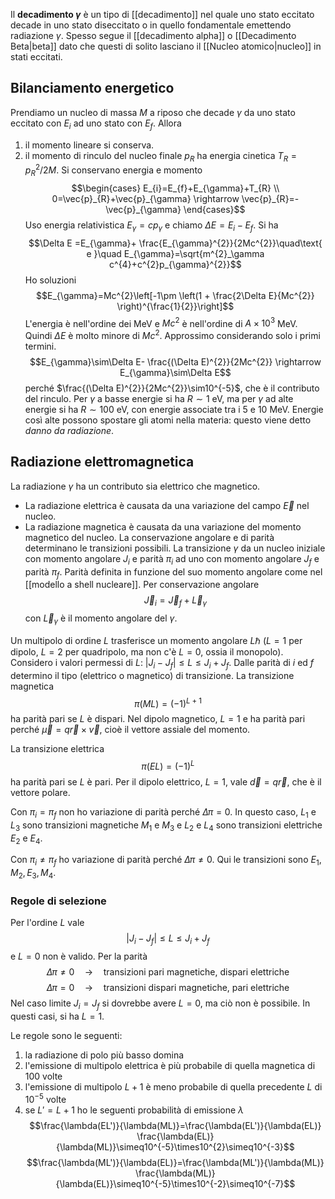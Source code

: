 Il **decadimento $\gamma$** è un tipo di [[decadimento]] nel quale uno stato eccitato decade in uno stato diseccitato o in quello fondamentale emettendo radiazione $\gamma$. Spesso segue il [[decadimento alpha]] o [[Decadimento Beta|beta]] dato che questi di solito lasciano il [[Nucleo atomico|nucleo]] in stati eccitati.
## Bilanciamento energetico
Prendiamo un nucleo di massa $M$ a riposo che decade $\gamma$ da uno stato eccitato con $E_{i}$ ad uno stato con $E_{f}$. Allora
1. il momento lineare si conserva.
2. il momento di rinculo del nucleo finale $p_{R}$ ha energia cinetica $T_{R}=p^{2}_{R}/2M$.
Si conservano energia e momento
$$\begin{cases}
E_{i}=E_{f}+E_{\gamma}+T_{R} \\
0=\vec{p}_{R}+\vec{p}_{\gamma} \rightarrow \vec{p}_{R}=-\vec{p}_{\gamma}
\end{cases}$$
Uso energia relativistica $E_{\gamma}=cp_{\gamma}$ e chiamo $\Delta E=E_{i}-E_{f}$. Si ha
$$\Delta E =E_{\gamma}+ \frac{E_{\gamma}^{2}}{2Mc^{2}}\quad\text{ e }\quad E_{\gamma}=\sqrt{m^{2}_\gamma c^{4}+c^{2}p_{\gamma}^{2}}$$
Ho soluzioni
$$E_{\gamma}=Mc^{2}\left[-1\pm \left(1 + \frac{2\Delta E}{Mc^{2}} \right)^{\frac{1}{2}}\right]$$
L'energia è nell'ordine dei MeV e $Mc^{2}$ è nell'ordine di $A\times10^{3}$ MeV. Quindi $\Delta E$ è molto minore di $Mc^{2}$. Approssimo considerando solo i primi termini.
$$E_{\gamma}\sim\Delta E- \frac{(\Delta E)^{2}}{2Mc^{2}} \rightarrow E_{\gamma}\sim\Delta E$$
perché $\frac{(\Delta E)^{2}}{2Mc^{2}}\sim10^{-5}$, che è il contributo del rinculo. Per $\gamma$ a basse energie si ha $R\sim1$ eV, ma per $\gamma$ ad alte energie si ha $R\sim100$ eV, con energie associate tra i 5 e 10 MeV. Energie così alte possono spostare gli atomi nella materia: questo viene detto *danno da radiazione*.
## Radiazione elettromagnetica
La radiazione $\gamma$ ha un contributo sia elettrico che magnetico.
- La radiazione elettrica è causata da una variazione del campo $\vec{E}$ nel nucleo.
- La radiazione magnetica è causata da una variazione del momento magnetico del nucleo.
La conservazione angolare e di parità determinano le transizioni possibili. La transizione $\gamma$ da un nucleo iniziale con momento angolare $J_{i}$ e parità $\pi_{i}$ ad uno con momento angolare $J_{f}$ e parità $\pi_{f}$. Parità definita in funzione del suo momento angolare come nel [[modello a shell nucleare]]. Per conservazione angolare
$$\vec{J}_{i}=\vec{J}_{f}+\vec{L}_{\gamma}$$
con $\vec{L}_{\gamma}$ è il momento angolare del $\gamma$.

Un multipolo di ordine $L$ trasferisce un momento angolare $L\hbar$ ($L=1$ per dipolo, $L=2$ per quadripolo, ma non c'è $L=0$, ossia il monopolo). Considero i valori permessi di $L$: $|J_{i}-J_{f}|\leq L \leq J_{i}+J_{f}$. Dalle parità di $i$ ed $f$ determino il tipo (elettrico o magnetico) di transizione. La transizione magnetica
$$\pi(ML)=(-1)^{L+1}$$
ha parità pari se $L$ è dispari. Nel dipolo magnetico, $L=1$ e ha parità pari perché $\vec{\mu}=q\vec{r}\times\vec{v}$, cioè il vettore assiale del momento.

La transizione elettrica
$$\pi(EL)=(-1)^{L}$$
ha parità pari se $L$ è pari. Per il dipolo elettrico, $L=1$, vale $\vec{d}=q\vec{r}$, che è il vettore polare.

Con $\pi_{i}=\pi_{f}$ non ho variazione di parità perché $\Delta\pi=0$. In questo caso, $L_{1}$ e $L_{3}$ sono transizioni magnetiche $M_{1}$ e $M_{3}$ e $L_{2}$ e $L_{4}$ sono transizioni elettriche $E_{2}$ e $E_{4}$.

Con $\pi_{i}\neq\pi_{f}$ ho variazione di parità perché $\Delta \pi\neq0$. Qui le transizioni sono $E_{1},M_{2},E_{3},M_{4}$.
### Regole di selezione
Per l'ordine $L$ vale
$$|J_{i}-J_{f}|\leq L \leq J_{i}+J_{f}$$
 e $L=0$ non è valido. Per la parità
$$\Delta\pi\neq0\quad \rightarrow \quad\text{transizioni pari magnetiche, dispari elettriche}$$
$$\Delta\pi=0\quad \rightarrow \quad\text{transizioni dispari magnetiche, pari elettriche}$$
 Nel caso limite $J_{i}=J_{f}$ si dovrebbe avere $L=0$, ma ciò non è possibile. In questi casi, si ha $L=1$.

Le regole sono le seguenti:
1. la radiazione di polo più basso domina
2. l'emissione di multipolo elettrica è più probabile di quella magnetica di 100 volte
3. l'emissione di multipolo $L+1$ è meno probabile di quella precedente $L$ di $10^{-5}$ volte
4. se $L'=L+1$ ho le seguenti probabilità di emissione $\lambda$
$$\frac{\lambda(EL')}{\lambda(ML)}=\frac{\lambda(EL')}{\lambda(EL)} \frac{\lambda(EL)}{\lambda(ML)}\simeq10^{-5}\times10^{2}\simeq10^{-3}$$
$$\frac{\lambda(ML')}{\lambda(EL)}=\frac{\lambda(ML')}{\lambda(ML)} \frac{\lambda(ML)}{\lambda(EL)}\simeq10^{-5}\times10^{-2}\simeq10^{-7}$$
